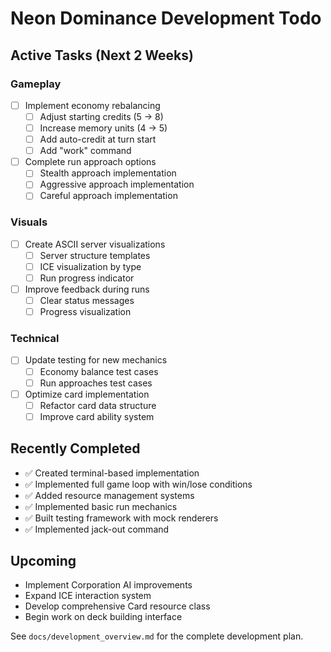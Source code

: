 # Neon Dominance Development Todo

## Active Tasks (Next 2 Weeks)

### Gameplay
- [ ] Implement economy rebalancing
  - [ ] Adjust starting credits (5 → 8)
  - [ ] Increase memory units (4 → 5)
  - [ ] Add auto-credit at turn start
  - [ ] Add "work" command
- [ ] Complete run approach options
  - [ ] Stealth approach implementation
  - [ ] Aggressive approach implementation
  - [ ] Careful approach implementation

### Visuals
- [ ] Create ASCII server visualizations
  - [ ] Server structure templates
  - [ ] ICE visualization by type
  - [ ] Run progress indicator
- [ ] Improve feedback during runs
  - [ ] Clear status messages
  - [ ] Progress visualization

### Technical
- [ ] Update testing for new mechanics
  - [ ] Economy balance test cases
  - [ ] Run approaches test cases
- [ ] Optimize card implementation
  - [ ] Refactor card data structure
  - [ ] Improve card ability system

## Recently Completed
* ✅ Created terminal-based implementation
* ✅ Implemented full game loop with win/lose conditions 
* ✅ Added resource management systems
* ✅ Implemented basic run mechanics
* ✅ Built testing framework with mock renderers
* ✅ Implemented jack-out command

## Upcoming
* Implement Corporation AI improvements
* Expand ICE interaction system
* Develop comprehensive Card resource class
* Begin work on deck building interface

See `docs/development_overview.md` for the complete development plan.